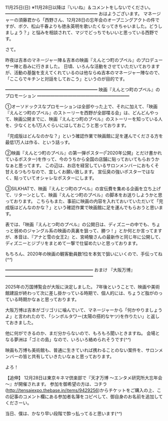 11月25日(日) ※11月28日以降は『いいね』＆コメントをしないでください。
━━━━━━━━━━━━━━━━━━━━━
おはようございます。
マネージャーの須藤君から「西野さん、12月28日の忘年会のオープニングアクトの件ですが、ボク、松山千春よりも徳永英明を歌いたくなってきちゃいました。どうしましょう？」と悩みを相談されて、マジでどっちでもいいと思っている西野です。

さて。

昨夜は吉本のマネージャー陣＆吉本の映画『えんとつ町のプペル』のプロデューサー陣と呑みに行きました。
日頃、いろんな活動をさせていただいておりますが、活動の基盤を支えてくれているのは他ならぬ吉本のマネージャー陣なので、「ここらでキチンと対話をしておこう」というのが目的です。

━━━━━━━━━━━━━━━━━━━━━
映画『えんとつ町のプペル』のプロモーション
━━━━━━━━━━━━━━━━━━━━━

①オーソドックスなプロモーションは全部やった上で、それに加えて、「映画『えんとつ町のプペル』のストーリーを西野が全部喋る会」は、どんどんやって、映画公開までに、映画『えんとつ町のプペル』のストーリーを知っている人を、少なくとも1万人ぐらいにはしておこうと思っております。

「完成版はどんなのかな？」という確認作業で映画館に足を運んでくださる方を最低1万人は作る、という話っす。

②映画『えんとつ町のプペル』の第一弾ポスター(「2020年公開」とだけ書かれているポスター)を作って、今のうちから全国の店舗に貼っておいてもらおうかなぁと思ってます。
この辺は、お店を経営しているサロンメンバーにおもくそ甘えるつもりなので、宜しくお願い致します。
宣伝臭の強いポスターではなく、貼っていてオシャレなポスターにします。

③SILKHATで、映画『えんとつ町のプペル』の宣伝費を集める企画を立ち上げて、リターンとして、映画『えんとつ町のプペル』の脚本をお送りしようかと思っております。
こちらもまた、事前に映画の内容を入れておいていただいて「完成版はどんなのかな？」という確認作業で映画館に足を運んでもらおうと思います。

表では、「映画『えんとつ町のプペル』の公開日は、ディズニーの中でも、ちょっと弱めのジャングル系の映画の真裏を狙って、勝つ！」とか何とか言ってますが、本音は、『アナと雪の女王2』と、宮崎駿さんの最新作と同じ年に公開して、ディズニーとジブリをまとめて一撃で仕留めたいと思っております。

もちろん、2020年の映画の観客動員数1位を本気で狙いにいくので、手伝ってね(*^^*)

━━━━━━━━━━━━━━━━━━━━
おまけ 『大阪万博』
━━━━━━━━━━━━━━━━━━━━

2025年の万国博覧会が大阪に決定しました。
7年後ということで、映画や美術館建設が終わって次に差し掛かっている時期で、個人的には、ちょうど脂がのっている時期かなぁと思っております。

大阪万博は吉本がゴリゴリに噛んでいて、マネージャーから「何かやりましょうよ」と言われたので、「シンボルタワー(太陽の搭的なヤツ)を作りたい」と返しておきました。

他に何ができるのか、まだ分からないので、もろもろ聞いときますね。
会場となる夢洲は「ゴミの島」なので、いろいろ絡められそうです(*^^*)

映画も万博も美術館も、普通に生きていれば携わることのない案件を、サロンメンバーの皆と共有していきたいなぁと思っております。

よろ！

【追伸】
12月28日は東京キネマ倶楽部で『天才万博 ～エンタメ研究所大忘年会～』が開催されます。
参加を御希望の方は、コチラ(http://tensaiexpo.thebase.in/items/9429256)からチケットをご購入の上、この記事のコメント欄にある参加者名簿をコピペして、御自身のお名前を追加してくださーい。

当日、僕は、かなり早い段階で酔っ払ってると思います(*^^*)
